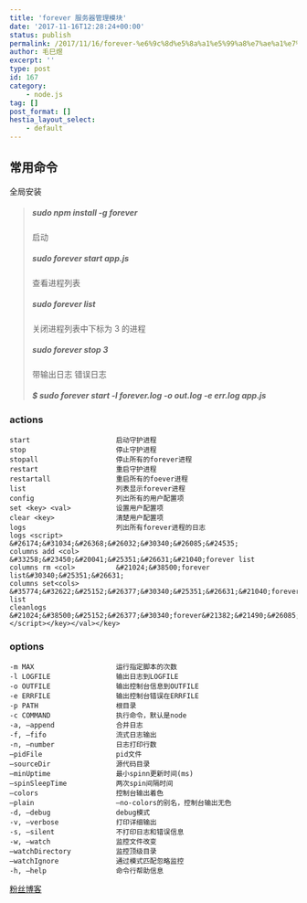 ```yaml
---
title: 'forever 服务器管理模块'
date: '2017-11-16T12:28:24+00:00'
status: publish
permalink: /2017/11/16/forever-%e6%9c%8d%e5%8a%a1%e5%99%a8%e7%ae%a1%e7%90%86%e6%a8%a1%e5%9d%97
author: 毛巳煜
excerpt: ''
type: post
id: 167
category:
    - node.js
tag: []
post_format: []
hestia_layout_select:
    - default
---
```

常用命令
----

全局安装

> ##### <span class="katex math inline">sudo npm install -g forever</span>
> 
>  启动
> 
>  ##### sudo forever start app.js
> 
>  查看进程列表
> 
>  ##### <span class="katex math inline">sudo forever list</span>
> 
>  关闭进程列表中下标为 3 的进程
> 
>  ##### sudo forever stop 3
> 
>  带输出日志 错误日志
> 
>  ##### $ sudo forever start -l forever.log -o out.log -e err.log app.js

### actions

```
start                     启动守护进程
stop                      停止守护进程
stopall                   停止所有的forever进程
restart                   重启守护进程
restartall                重启所有的foever进程
list                      列表显示forever进程
config                    列出所有的用户配置项
set <key> <val>           设置用户配置项
clear <key>               清楚用户配置项
logs                      列出所有forever进程的日志
logs <script>       &#26174;&#31034;&#26368;&#26032;&#30340;&#26085;&#24535;
columns add <col>         &#33258;&#23450;&#20041;&#25351;&#26631;&#21040;forever list
columns rm <col>          &#21024;&#38500;forever list&#30340;&#25351;&#26631;
columns set<cols>         &#35774;&#32622;&#25152;&#26377;&#30340;&#25351;&#26631;&#21040;forever list
cleanlogs                 &#21024;&#38500;&#25152;&#26377;&#30340;forever&#21382;&#21490;&#26085;&#24535;
</script></key></val></key>
```

### options

```
-m MAX                    运行指定脚本的次数
-l LOGFILE                输出日志到LOGFILE
-o OUTFILE                输出控制台信息到OUTFILE
-e ERRFILE                输出控制台错误在ERRFILE
-p PATH                   根目录
-c COMMAND                执行命令，默认是node
-a, –append               合并日志
-f, –fifo                 流式日志输出
-n, –number               日志打印行数
–pidFile                  pid文件
–sourceDir                源代码目录
–minUptime                最小spinn更新时间(ms)
–spinSleepTime            两次spin间隔时间
–colors                   控制台输出着色
–plain                    –no-colors的别名，控制台输出无色
-d, –debug                debug模式
-v, –verbose              打印详细输出
-s, –silent               不打印日志和错误信息
-w, –watch                监控文件改变
–watchDirectory           监控顶级目录
–watchIgnore              通过模式匹配忽略监控
-h, –help                 命令行帮助信息

```

[粉丝博客](http://blog.fens.me/nodejs-server-forever/)